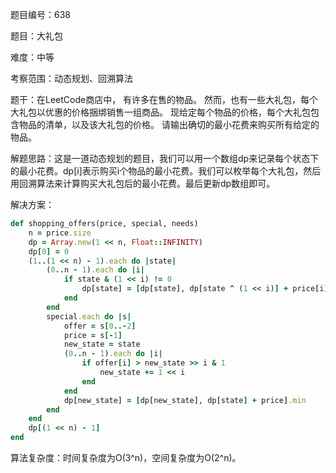 题目编号：638

题目：大礼包

难度：中等

考察范围：动态规划、回溯算法

题干：在LeetCode商店中， 有许多在售的物品。
然而，也有一些大礼包，每个大礼包以优惠的价格捆绑销售一组商品。
现给定每个物品的价格，每个大礼包包含物品的清单，以及该大礼包的价格。
请输出确切的最小花费来购买所有给定的物品。

解题思路：这是一道动态规划的题目，我们可以用一个数组dp来记录每个状态下的最小花费。dp[i]表示购买i个物品的最小花费。我们可以枚举每个大礼包，然后用回溯算法来计算购买大礼包后的最小花费。最后更新dp数组即可。

解决方案：

```ruby
def shopping_offers(price, special, needs)
    n = price.size
    dp = Array.new(1 << n, Float::INFINITY)
    dp[0] = 0
    (1..(1 << n) - 1).each do |state|
        (0..n - 1).each do |i|
            if state & (1 << i) != 0
                dp[state] = [dp[state], dp[state ^ (1 << i)] + price[i]].min
            end
        end
        special.each do |s|
            offer = s[0..-2]
            price = s[-1]
            new_state = state
            (0..n - 1).each do |i|
                if offer[i] > new_state >> i & 1
                    new_state += 1 << i
                end
            end
            dp[new_state] = [dp[new_state], dp[state] + price].min
        end
    end
    dp[(1 << n) - 1]
end
```

算法复杂度：时间复杂度为O(3^n)，空间复杂度为O(2^n)。